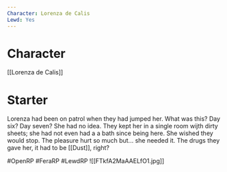 ```yaml
---
Character: Lorenza de Calis
Lewd: Yes
---
```

# Character
[[Lorenza de Calis]]

# Starter
Lorenza had been on patrol when they had jumped her. What was this? Day six? Day seven? She had no idea. They kept her in a single room wijth dirty sheets; she had not even had a a bath since being here. She wished they would stop. The pleasure hurt so much but... she needed it. The drugs they gave her, it had to be [[Dust]], right?

#OpenRP #FeraRP #LewdRP 
![[FTkfA2MaAAELfO1.jpg]]